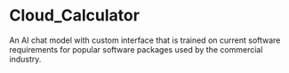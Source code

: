 # Cloud_Calculator
An AI chat model with custom interface that is trained on current software requirements for popular software packages used by the commercial industry.
